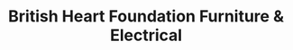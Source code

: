 ---
title: "British Heart Foundation Furniture & Electrical"
url: /huddersfield/british-heart-foundation-furniture-and-electrical/
shop: charity
---